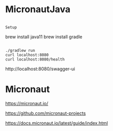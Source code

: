 # MicronautJava
```

Setup
```
brew install java11
brew install gradle
```

./gradlew run
curl localhost:8080
curl localhost:8080/health
```
http://localhost:8080/swagger-ui

# Micronaut

https://micronaut.io/

https://github.com/micronaut-projects

https://docs.micronaut.io/latest/guide/index.html
